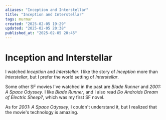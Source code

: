 ```yaml
---
aliases: "Inception and Interstellar"
title: "Inception and Interstellar"
tags: murmur
created: "2025-02-05 19:29"
updated: "2025-02-05 20:38"
published_at: "2025-02-05 20:45"
---
```


# Inception and Interstellar

I watched _Inception_ and _Interstellar_. I like the story of _Inception_ more than  _Interstellar_, but I prefer the world setting of _Interstellar_.

Some other SF movies I've watched in the past are _Blade Runner_ and _2001: A Space Odyssey_. I like _Blade Runner_, and I also read _Do Androids Dream of Electric Sheep?_, which was my first SF novel.

As for _2001: A Space Odyssey_, I couldn't understand it, but I  realized that the movie's technology is amazing.